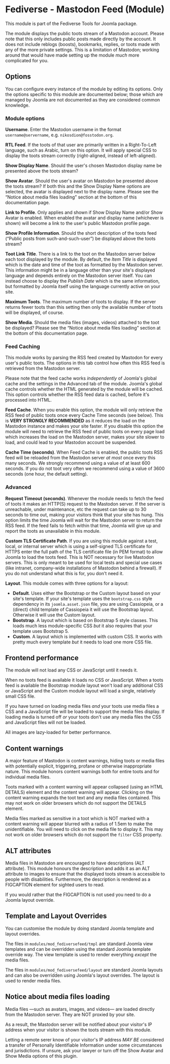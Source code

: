 # Fediverse - Mastodon Feed (Module)

This module is part of the Fediverse Tools for Joomla package.

The module displays the public toots stream of a Mastodon account. Please note that this only includes public posts made directly by the account. It does not include reblogs (boosts), bookmarks, replies, or toots made with any of the more private settings. This is a limitation of Mastodon; working around that would have made setting up the module _much_ more complicated for you.

## Options

You can configure every instance of the module by editing its options. Only the options specific to this module are documented below; those which are managed by Joomla are not documented as they are considered common knowledge.

### Module options

**Username**. Enter the Mastodon username in the format `username@servername`, e.g. `nikosdion@fosstodon.org`.

**RTL Feed**. If the toots of that user are primarily written in a Right-To-Left language, such as Arabic, turn on this option. It will apply special CSS to display the toots stream correctly (right-aligned, instead of left-aligned).

**Show Display Name**. Should the user's chosen Mastodon display name be presented above the toots stream?

**Show Avatar**. Should the user's avatar on Mastodon be presented above the toots stream? If both this and the Show Display Name options are selected, the avatar is displayed next to the display name. Please see the “Notice about media files loading” section at the bottom of this documentation page.

**Link to Profile**. Only applies and shown if Show Display Name and/or Show Avatar is enabled. When enabled the avatar and display name (whichever is shown) will become a link to the user's public Mastodon profile page.

**Show Profile Information**. Should the short description of the toots feed (“Public posts from such-and-such-user”) be displayed above the toots stream?

**Toot Link Title**. There is a link to the toot on the Mastodon server below each toot displayed by the module. By default, the _Item Title_ is displayed which is the date and time of the toot as formatted by the Mastodon server. This information might be in a language other than your site's displayed language and depends entirely on the Mastodon server itself. You can instead choose to display the _Publish Date_ which is the same information, but formatted by Joomla itself using the language currently active on your site.

**Maximum Toots**. The maximum number of toots to display. If the server returns fewer toots than this setting then only the available number of toots will be displayed, of course.

**Show Media**. Should the media files (images, videos) attached to the toot be displayed? Please see the “Notice about media files loading” section at the bottom of this documentation page.

### Feed Caching

This module works by parsing the RSS feed created by Mastodon for every user's public toots. The options in this tab control how often this RSS feed is retrieved from the Mastodon server.

Please note that the feed cache works _independently_ of Joomla's global cache and the settings in the Advanced tab of the module. Joomla's global cache controls whether the HTML generated by the module will be cached. This option controls whether the RSS feed data is cached, before it's processed into HTML.

**Feed Cache**. When you enable this option, the module will only retrieve the RSS feed of public toots once every Cache Time seconds (see below). This is **VERY STRONGLY RECOMMENDED** as it reduces the load on the Mastodon instance and makes your site faster. If you disable this option the module will need to retrieve the RSS feed of public toots on every page load which increases the load on the Mastodon server, makes your site slower to load, and could lead to your Mastodon account be suspended.

**Cache Time (seconds)**. When Feed Cache is enabled, the public toots RSS feed will be reloaded from the Mastodon server _at most_ once every this many seconds. We strongly recommend using a value of at least 600 seconds. If you do not toot very often we recommend using a value of 3600 seconds (one hour, the default setting).

### Advanced

**Request Timeout (seconds)**. Whenever the module needs to fetch the feed of toots it makes an HTTP(S) request to the Mastodon server. If the server is unreachable, under maintenance, etc the request can take up to 30 seconds to time out, making your visitors think that your site has hung. This option limits the time Joomla will wait for the Mastodon server to return the RSS feed. If the feed fails to fetch within that time, Joomla will give up and report the toots as unavailable in this module.

**Custom TLS Certificate Path**. If you are using this module against a test, local, or internal server which is using a self-signed TLS certificate for HTTPS enter the full path of the TLS certificate file (in PEM format) to allow Joomla to load the toots feed. This is NOT necessary for live Mastodon servers. This is only meant to be used for local tests and special use cases (like intranet, company-wide installations of Mastodon behind a firewall). If you do not understand what this is for, you don't need it.

**Layout**. This module comes with three options for a layout:
- **Default**. Uses either the Bootstrap or the Custom layout based on your site's template. If your site's template uses the `bootstrap.css` style dependency in its `joomla.asset.json` file, you are using Cassiopeia, or a (direct) child template of Cassiopeia it will use the Bootstrap layout. Otherwise it will use the Custom layout.
- **Bootstrap**. A layout which is based on Bootstrap 5 style classes. This loads much less module-specific CSS _but_ it also requires that your template uses Bootstrap 5.
- **Custom**. A layout which is implemented with custom CSS. It works with pretty much every template _but_ it needs to load one more CSS file.

## Frontend performance

The module will not load any CSS or JavaScript until it needs it. 

When no toots feed is available it loads no CSS or JavaScript. When a toots feed is available the Bootstrap module layout won't load any additional CSS or JavaScript and the Custom module layout will load a single, relatively small CSS file.

If you have turned on loading media files _and_ your toots use media files a CSS and a JavaScript file will be loaded to support the media files display. If loading media is turned off _or_ your toots don't use any media files the CSS and JavaScript files will not be loaded.

All images are lazy-loaded for better performance.

## Content warnings

A major feature of Mastodon is content warnings, hiding toots or media files with potentially explicit, triggering, profane or otherwise inappropriate nature. This module honors content warnings both for entire toots and for individual media files.

Toots marked with a content warning will appear collapsed (using an HTML DETAILS) element and the content warning will appear. Clicking on the content warning expands the toot text and any media files contained. This may not work on older browsers which do not support the DETAILS element.

Media files marked as sensitive in a toot which is NOT marked with a content warning will appear blurred with a radius of 1.5em to make the unidentifiable. You will need to click on the media file to display it. This may not work on older browsers which do not support the `filter` CSS property.

## ALT attributes

Media files in Mastodon are encouraged to have descriptions (ALT attribute). This module honours the description and adds it as an ALT attribute to images to ensure that the displayed toots stream is accessible to people with disabilities. Furthermore, the description is rendered as a FIGCAPTION element for sighted users to read.

If you would rather that the FIGCAPTION is not used you need to do a Joomla layout override.

## Template and Layout Overrides

You can customise the module by doing standard Joomla template and layout overrides.

The files in `modules/mod_fediversefeed/tmpl` are standard Joomla view templates and can be overridden using the standard Joomla template override way. The view template is used to render everything _except_ the media files.

The files in `modules/mod_fediversefeed/layout` are standard Joomla layouts and can also be overridden using Joomla's layout overrides. The layout is used to render media files.

## Notice about media files loading

Media files —such as avatars, images, and videos— are loaded directly from the Mastodon server. They are NOT proxied by your site.

As a result, the Mastodon server will be notified about your visitor's IP address when your visitor is shown the toots stream with this module.

Letting a remote serer know of your visitor's IP address _MAY BE_ considered a transfer of Personally Identifiable Information under some circumstances and jurisdictions. If unsure, ask your lawyer or turn off the Show Avatar and Show Media options of this plugin.